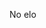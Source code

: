 <html lang="en">
<head>
    <meta property="og:title" content="Snahi super tuper website"/>
    <meta property="og:image" content="http://static01.nyt.com/images/2015/02/19/arts/international/19iht-btnumbers19A/19iht-btnumbers19A-facebookJumbo-v2.jpg"/>
</head>
<body>
	<p>No elo</p>
</body>
</html>
